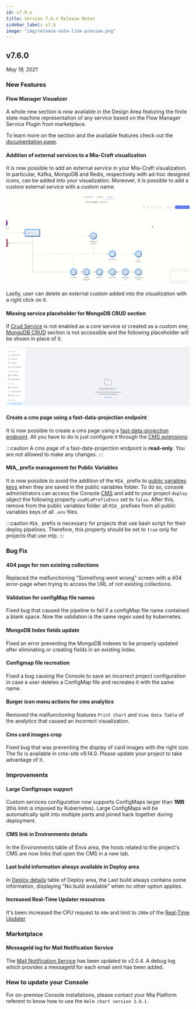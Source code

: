 ```yaml
---
id: v7.6.x
title: Version 7.6.x Release Notes
sidebar_label: v7.6
image: "img/release-note-link-preview.png"
---
```


## v7.6.0

_May 19, 2021_

### New Features

#### Flow Manager Visualizer

A whole new section is now available in the Design Area featuring the finite state machine representation of any service based on the Flow Manager Service Plugin from marketplace.

To learn more on the section and the available features check out the [documentation page](../development_suite/api-console/api-design/flow-manager-visualizer).

#### Addition of external services to a Mia-Craft visualization

It is now possible to add an external service in your Mia-Craft visualization.
In particular, Kafka, MongoDB and Redis, respectively with ad-hoc designed icons, can be added into your visualization.
Moreover, it is possible to add a custom external service with a custom name.

![External service addition](./img/add.gif)

Lastly, user can delete an external custom added into the visualization with a right click on it.

#### Missing service placeholder for MongoDB CRUD section

If [Crud Service](../runtime_suite/crud-service/overview_and_usage) is not enabled as a core service or created as a custom one, [MongoDB CRUD](development_suite/api-console/api-design/crud_advanced) section is not accessible and the following placeholder will be shown in place of it.

![Missing Service Placeholder](./img/placeholder.png)

#### Create a cms page using a fast-data-projection endpoint

It is now possible to create a cms page using a [fast-data-projection endpoint](../fast_data/create_projection). All you have to do is just configure it through the [CMS extensions](../business_suite/cms_configuration/conf_cms#configure-pages).

:::caution
A cms page of a fast-data-projection endpoint is **read-only**. You are not allowed to make any changes.
:::

#### MIA_ prefix management for Public Variables

It is now possible to avoid the addition of the `MIA_` prefix to [public variables keys](../development_suite/api-console/api-design/public_variables.md#where-public-variables-are-saved) when they are saved in the public variables folder. To do so, console administrators can access the Console [CMS](../business_suite/guide_cms) and add to your project `deploy` object the following property `useMiaPrefixEnvs` set to `false`. After this, remove from the public variables folder all `MIA_` prefixes from all public variables keys of all `.env` files.

:::caution
`MIA_` prefix is necessary for projects that use bash script for their deploy pipelines. Therefore, this property should be set to `true` only for projects that use mlp.
:::

### Bug Fix

#### 404 page for non existing collections

Replaced the malfunctioning "Something went wrong" screen with a 404 error-page when trying to access the URL of not existing collections.

#### Validation for configMap file names

Fixed bug that caused the pipeline to fail if a configMap file name contained a blank space. Now the validation is the same regex used by kubernetes.

#### MongoDB Index fields update

Fixed an error preventing the MongoDB indexes to be properly updated after eliminating or creating fields in an existing index.

#### Configmap file recreation

Fixed a bug causing the Console to save an incorrect project configuration in case a user deletes a ConfigMap file and recreates it with the same name.

#### Burger icon menu actions for cms analytics

Removed the malfunctioning features `Print Chart` and `View Data Table` of the analytics that caused an incorrect visualization.

#### Cms card images crop

Fixed bug that was preventing the display of card images with the right size. The fix is available in cms-site v9.14.0. Please update your project to take advantage of it.

### Improvements

#### Large Configmaps support

Custom services configuration now supports ConfigMaps larger than __1MB__ (this limit is imposed by Kubernetes). Large ConfigMaps will be automatically split into multiple parts and joined back together during deployment.

#### CMS link in Environments details

In the Environments table of Envs area, the hosts related to the project's CMS are now links that open the CMS in a new tab.

#### Last build information always available in Deploy area

In [Deploy details](../development_suite/deploy/deploy#deploy-details) table of Deploy area, the Last build always contains some information, displaying "No build available" when no other option applies.

#### Increased Real-Time Updater resources

It's been increased the CPU request to `40m` and limit to `200m` of the [Real-Time Updater](../fast_data/create_projection#real-time-updater-cpu-and-memory-requests-and-limits)

### Marketplace

#### MessageId log for Mail Notification Service

The [Mail Notification Service](../runtime_suite/ses-mail-notification-service/configuration) has been updated to v2.0.4. A debug log which provides a messageId for each email sent has been added.

### How to update your Console

For on-premise Console installations, please contact your Mia Platform referent to know how to use the `Helm chart version 3.9.1`.
